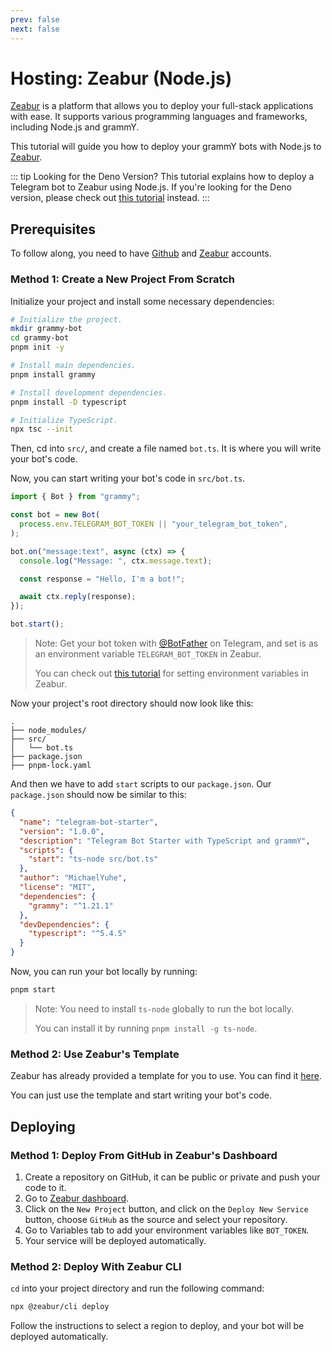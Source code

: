 ```yaml
---
prev: false
next: false
---
```


# Hosting: Zeabur (Node.js)

[Zeabur](https://zeabur.com) is a platform that allows you to deploy your full-stack applications with ease.
It supports various programming languages and frameworks, including Node.js and grammY.

This tutorial will guide you how to deploy your grammY bots with Node.js to [Zeabur](https://zeabur.com/).

::: tip Looking for the Deno Version?
This tutorial explains how to deploy a Telegram bot to Zeabur using Node.js.
If you're looking for the Deno version, please check out [this tutorial](./zeabur-deno) instead.
:::

## Prerequisites

To follow along, you need to have [Github](https://github.com) and [Zeabur](https://zeabur.com/) accounts.

### Method 1: Create a New Project From Scratch

Initialize your project and install some necessary dependencies:

```sh
# Initialize the project.
mkdir grammy-bot
cd grammy-bot
pnpm init -y

# Install main dependencies.
pnpm install grammy

# Install development dependencies.
pnpm install -D typescript

# Initialize TypeScript.
npx tsc --init
```

Then, cd into `src/`, and create a file named `bot.ts`.
It is where you will write your bot's code.

Now, you can start writing your bot's code in `src/bot.ts`.

```ts
import { Bot } from "grammy";

const bot = new Bot(
  process.env.TELEGRAM_BOT_TOKEN || "your_telegram_bot_token",
);

bot.on("message:text", async (ctx) => {
  console.log("Message: ", ctx.message.text);

  const response = "Hello, I'm a bot!";

  await ctx.reply(response);
});

bot.start();
```

> Note: Get your bot token with [@BotFather](https://t.me/BotFather) on Telegram, and set is as an environment variable `TELEGRAM_BOT_TOKEN` in Zeabur.
>
> You can check out [this tutorial](https://zeabur.com/docs/deploy/variables) for setting environment variables in Zeabur.

Now your project's root directory should now look like this:

```asciiart:no-line-numbers
.
├── node_modules/
├── src/
│   └── bot.ts
├── package.json
├── pnpm-lock.yaml
```

And then we have to add `start` scripts to our `package.json`.
Our `package.json` should now be similar to this:

```json
{
  "name": "telegram-bot-starter",
  "version": "1.0.0",
  "description": "Telegram Bot Starter with TypeScript and grammY",
  "scripts": {
    "start": "ts-node src/bot.ts"
  },
  "author": "MichaelYuhe",
  "license": "MIT",
  "dependencies": {
    "grammy": "^1.21.1"
  },
  "devDependencies": {
    "typescript": "^5.4.5"
  }
}
```

Now, you can run your bot locally by running:

```sh
pnpm start
```

> Note: You need to install `ts-node` globally to run the bot locally.
>
> You can install it by running `pnpm install -g ts-node`.


### Method 2: Use Zeabur's Template

Zeabur has already provided a template for you to use.
You can find it [here](https://github.com/zeabur/telegram-bot-starter).

You can just use the template and start writing your bot's code.

## Deploying

### Method 1: Deploy From GitHub in Zeabur's Dashboard

1. Create a repository on GitHub, it can be public or private and push your code to it.
2. Go to [Zeabur dashboard](https://dash.zeabur.com).
3. Click on the `New Project` button, and click on the `Deploy New Service` button, choose `GitHub` as the source and select your repository.
4. Go to Variables tab to add your environment variables like `BOT_TOKEN`.
5. Your service will be deployed automatically.

### Method 2: Deploy With Zeabur CLI

`cd` into your project directory and run the following command:

```sh
npx @zeabur/cli deploy
```

Follow the instructions to select a region to deploy, and your bot will be deployed automatically.
